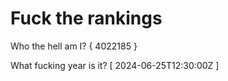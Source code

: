# Fuck the rankings

Who the hell am I?
{ 4022185 }

What fucking year is it?
[ 2024-06-25T12:30:00Z ]

